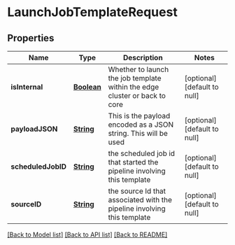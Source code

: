 # LaunchJobTemplateRequest
## Properties

Name | Type | Description | Notes
------------ | ------------- | ------------- | -------------
**isInternal** | [**Boolean**](boolean.md) | Whether to launch the job template within the edge cluster or back to core | [optional] [default to null]
**payloadJSON** | [**String**](string.md) | This is the payload encoded as a JSON string.  This will be used | [optional] [default to null]
**scheduledJobID** | [**String**](string.md) | the scheduled job id that started the pipeline involving this template | [optional] [default to null]
**sourceID** | [**String**](string.md) | the source Id that associated with the pipeline involving this template | [optional] [default to null]

[[Back to Model list]](../README.md#documentation-for-models) [[Back to API list]](../README.md#documentation-for-api-endpoints) [[Back to README]](../README.md)

